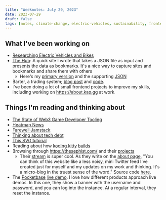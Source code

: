 ```yaml
---
title: "Weeknotes: July 29, 2023"
date: 2023-07-29
draft: false
tags: [notes, climate-change, electric-vehicles, sustainability, frontend]
---
```


## What I've been working on

- [Researching Electric Vehicles and Bikes](https://www.alexledger.net/guides/electric_vehicles/)
- [The Hub](https://hub-alexledger-net.netlify.app/): A quick site I wrote that takes a JSON file as input and presents the data as bookmarks. It's a nice way to capture sites and bookmarks and share them with others
  - Here's my [primary version](https://hub-alexledger-net.netlify.app/?src=https://gist.githubusercontent.com/aled1027/61d6625a9cd18efaac91eb216c18a09e/raw/5b8c16dcd1d05817078218255dace384aae186c8/hub1.json) and the supporting [JSON](https://gist.githubusercontent.com/aled1027/61d6625a9cd18efaac91eb216c18a09e/raw/5b8c16dcd1d05817078218255dace384aae186c8/hub1.json)
- Barter, a trading system; [blog post](https://www.alexledger.net/posts/barter-a-trading-system/) and [code](https://github.com/aled1027/barter).
- I've been doing a lot of small frontend projects to improve my skills, including working on https://about.kap.gg at work.

## Things I'm reading and thinking about

- [The State of Web3 Game Developer Tooling](https://www.bitkraft.vc/the-state-of-web3-game-developer-tooling/)
- [Heatmap News](https://heatmap.news/)
- [Farewell Jamstack](https://www.spicyweb.dev/farewell-jamstack/)
- [Thinking about tech debt](https://apenwarr.ca/log/20230605)
- [This SVG tutorial](https://www.nan.fyi/svg-paths)
- Reading about how [koding kitty](https://www.kodingkitty.com/) [builds](https://www.kodingkitty.com/blog/how-to-build-a-website/)
- Browsing through https://thesephist.com/ and their [projects](https://thesephist.com/projects/)
  - Their [stream](https://stream.thesephist.com/) is super cool. As they write on the [about page](https://stream.thesephist.com/about/), "You can think of this website like a less noisy, mini Twitter feed I've created just for myself and my updates on my work and thinking. It's a micro-blog in the truest sense of the word." Source code [here](https://github.com/thesephist/stream).
- The [Pocketbase](https://pocketbase.io) [live demo](https://pocketbase.io/demo/). I love how different products approach live demos. In this one, they show a banner with the username and password, and you can log into the instance. At a regular interval, they reset the instance.
